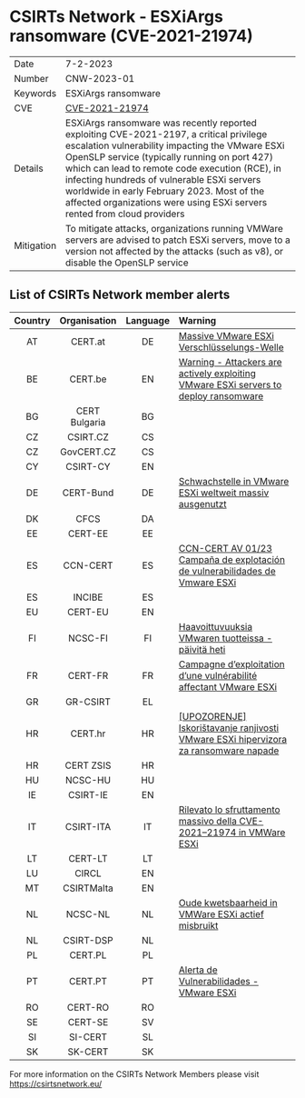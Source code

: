 # CSIRTs Network - ESXiArgs ransomware (CVE-2021-21974)

|   |   |
|---|---|
| Date | 7-2-2023 |
| Number | CNW-2023-01 | 
| Keywords | ESXiArgs ransomware | 
| CVE | [CVE-2021-21974](https://www.google.com/url?sa=t&rct=j&q=&esrc=s&source=web&cd=&cad=rja&uact=8&ved=2ahUKEwiS7by_q4P9AhVF9bsIHSB8Cr0QFnoECA0QAQ&url=https%3A%2F%2Fwww.vmware.com%2Fsecurity%2Fadvisories%2FVMSA-2021-0002.html&usg=AOvVaw3DcLxHz_E8OE3sH8NG8iCM) | 
| Details | ESXiArgs ransomware was recently reported exploiting CVE-2021-2197, a critical privilege escalation vulnerability impacting the VMware ESXi OpenSLP service (typically running on port 427) which can lead to remote code execution (RCE), in infecting hundreds of vulnerable ESXi servers worldwide in early February 2023. Most of the affected organizations were using ESXi servers rented from cloud providers |
| Mitigation | To mitigate attacks, organizations running VMWare servers are advised to patch ESXi servers, move to a version not affected by the attacks (such as v8), or disable the OpenSLP service |

## List of CSIRTs Network member alerts

| Country | Organisation | Language | Warning |
| :-----: | :----------: | :------: | :------ | 
| AT | CERT.at | DE | [Massive VMware ESXi Verschlüsselungs-Welle](https://cert.at/de/aktuelles/2023/2/massive-vmware-esxi-verschlusselungs-welle) |
| BE | CERT.be | EN | [Warning - Attackers are actively exploiting VMware ESXi servers to deploy ransomware](https://cert.be/nl/warning-attackers-are-actively-exploiting-vmware-esxi-servers-deploy-ransomware) |
| BG | CERT Bulgaria | BG | |
| CZ | CSIRT.CZ | CS | |
| CZ | GovCERT.CZ | CS | |
| CY | CSIRT-CY | EN | |
| DE | CERT-Bund | DE | [Schwachstelle in VMware ESXi weltweit massiv ausgenutzt](https://www.bsi.bund.de/SharedDocs/Cybersicherheitswarnungen/DE/2023/2023-205338-1032.pdf?__blob=publicationFile) |
| DK | CFCS | DA | |
| EE | CERT-EE | EE | |
| ES | CCN-CERT | ES | [CCN-CERT AV 01/23 Campaña de explotación de vulnerabilidades de Vmware ESXi](https://www.ccn-cert.cni.es/seguridad-al-dia/avisos-ccn-cert/12315-ccn-cert-al-01-23-campana-de-explotacion-de-vulnerabilidades-de-vmware-esxi.html) |
| ES | INCIBE | ES | |
| EU | CERT-EU | EN | |
| FI | NCSC-FI | FI | [Haavoittuvuuksia VMwaren tuotteissa - päivitä heti](https://www.kyberturvallisuuskeskus.fi/fi/haavoittuvuuksia-vmwaren-tuotteissa-paivita-heti) |
| FR | CERT-FR | FR | [Campagne d’exploitation d’une vulnérabilité affectant VMware ESXi](https://www.cert.ssi.gouv.fr/alerte/CERTFR-2023-ALE-015/)|
| GR | GR-CSIRT | EL | |
| HR | CERT.hr | HR | [[UPOZORENJE] Iskorištavanje ranjivosti VMware ESXi hipervizora za ransomware napade](https://www.cert.hr/upozorenje-iskoristavanje-ranjivosti-vmware-esxi-hipervizora-za-ransomware-napade/) |
| HR | CERT ZSIS | HR | |
| HU | NCSC-HU | HU | |
| IE | CSIRT-IE | EN | |
| IT | CSIRT-ITA | IT | [Rilevato lo sfruttamento massivo della CVE-2021–21974 in VMWare ESXi](https://www.csirt.gov.it/contenuti/rilevato-lo-sfruttamento-massivo-della-cve-202121974-in-vmware-esxi-al01-230204-csirt-ita)|
| LT | CERT-LT | LT | |
| LU | CIRCL | EN | |
| MT | CSIRTMalta | EN | |
| NL | NCSC-NL | NL | [Oude kwetsbaarheid in VMWare ESXi actief misbruikt](https://www.ncsc.nl/actueel/nieuws/2023/februari/3/oude-kwetsbaarheid-in-vmware-esxi-actief-misbruikt) |
| NL | CSIRT-DSP | NL | |
| PL | CERT.PL | PL | |
| PT | CERT.PT | PT | [Alerta de Vulnerabilidades - VMware ESXi](https://dyn.cncs.gov.pt/pt/alerta-detalhe/art/135750/alerta-de-vulnerabilidades-vmware-esxi) |
| RO | CERT-RO | RO | |
| SE | CERT-SE | SV | |
| SI | SI-CERT | SL | |
| SK | SK-CERT | SK | |

 

For more information on the CSIRTs Network Members please visit https://csirtsnetwork.eu/ 
